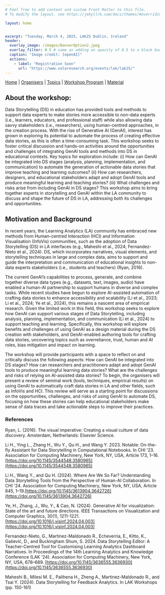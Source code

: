 ```yaml
---
# Feel free to add content and custom Front Matter to this file.
# To modify the layout, see https://jekyllrb.com/docs/themes/#overriding-theme-defaults

layout: home


excerpt: "Tuesday, March 4, 2025, LAK25 Dublin, Ireland"
header:
  overlay_image: /images/BannerOption2.jpeg
  overlay_filter: 0.5 # same as adding an opacity of 0.5 to a black background
  caption: "Image credit: [openAI]"
  actions:
    - label: "Registration Soon"
      url: "https://www.solaresearch.org/events/lak/lak25/"
---
```


[Home]({{site.baseurl}}/index) | [Organisers]({{site.baseurl}}/pages/about) | [Topics]({{site.baseurl}}/pages/topics) | [Workshop Program]({{site.baseurl}}/pages/program) | 
[Material]({{site.baseurl}}/pages/material)

## About the workshop:

Data Storytelling (DS) in education has provided tools and methods to support data experts to make stories more accessible to non-data experts (i.e., learners, educators, and professional staff) while also 
allowing data savvy stakeholders (i.e., researchers), using human-centred approaches, in the creation process.  With the rise of Generative AI (GenAI), interest has grown in exploring its potential to 
automate the process of creating effective data stories, as this is often a time-consuming task. This workshop seeks to foster critical discussion and hands-on activities around the opportunities and 
challenges of integrating GenAI tools and methods into DS in educational contexts. Key topics for exploration include: (i) How can GenAI be integrated into DS stages (analysis, planning, implementation, and 
communication) to automate the generation of actionable data stories that improve teaching and learning outcomes? (ii) How can researchers, designers, and educational stakeholders adapt and adopt GenAI tools 
and produce meaningful learning and teaching stories? (iii) What challenges and risks arise from including GenAI in DS stages? This workshop aims to bring together experts in storytelling and GenAI within the 
LA community to discuss and shape the future of DS in LA, addressing both its challenges and opportunities.

## Motivation and Background

In recent years, the Learning Analytics (LA) community has embraced new methods from Human-centred Interaction (HCI) and Information Visualisation (InfoVis) communities, such as the adoption of Data 
Storytelling (DS) in LA interfaces (e.g., Maheshi et al., 2024; Fernandez-Nieto et al., 2024). DS, which incorporates narratives, visual elements, and storytelling techniques in large and complex data, aims 
to support and guide the interpretation and communication of educational insights to non-data experts stakeholders (i.e., students and teachers) (Ryan, 2016). 

The current GenAI’s capabilities to process, generate, and combine together diverse data types (e.g., datasets, text, images, audio) have enabled a human-AI partnership to support humans in diverse and 
complex tasks. While recent studies have begun to explore AI-assisted automation of crafting data stories to enhance accessibility and scalability (Li et al., 2023; Li et al., 2024; Ye et al., 2024), this 
remains a nascent area of empirical research. Given the limited work in this field, this workshop seeks to explore how GenAI can support various stages of Data Storytelling, including analysis, planning, 
implementation, and communication (Li et al., 2024) to support teaching and learning. Specifically, this workshop will explore benefits and challenges of using GenAI as a design material during the DS 
creation with stakeholders, and GenAI-enabled authoring tools for crafting data stories, uncovering topics such as overreliance, trust, human and AI roles, bias mitigation and impact on learning.

The workshop will provide participants with a space to reflect on and critically discuss the following aspects: How can GenAI be integrated into DS stages? How can researchers and practitioners adapt and 
adopt GenAI tools to produce meaningful learning data stories? What are the challenges and risks of relying on AI-assisted data stories? To begin, the organisers will present a review of seminal work (tools, 
techniques, empirical results) on using GenAI to automatically craft data stories in LA and other fields, such as InfoVis and HCI. This review will serve as a starting point for discussions on the 
opportunities, challenges, and risks of using GenAI to automate DS, focusing on how these stories can help educational stakeholders make sense of data traces and take actionable steps to improve their 
practices.

### References

Ryan, L. (2016). The visual imperative: Creating a visual culture of data discovery. Amsterdam, Netherlands: Elsevier Science.

Li H., Ying L., Zhang H., Wu Y., Qu H., and Wang Y. 2023. Notable: On-the-fly Assistant for Data Storytelling in Computational Notebooks. In CHI '23. Association for Computing Machinery, New York, NY, USA, 
Article 173, 1–16.[https://doi.org/10.1145/3544548.3580965](https://doi.org/10.1145/3544548.3580965)

Li H., Wang Y., and Qu H. (2024). Where Are We So Far? Understanding Data Storytelling Tools from the Perspective of Human-AI Collaboration. In CHI '24. Association for Computing Machinery, New York, NY, USA, 
Article 845, 1–19.[https://doi.org/10.1145/3613904.3642726](https://doi.org/10.1145/3613904.3642726)

Ye, H., Zhang, J., Wu, Y., & Cao, N. (2024). Generative AI for visualization: State of the art and future directions. IEEE Transactions on Visualization and Computer Graphics, 30(1), 1211-1221. 
[https://doi.org/10.1016/j.visinf.2024.04.003](https://doi.org/10.1016/j.visinf.2024.04.003)


Fernandez-Nieto, G., Martinez-Maldonado R., Echeverria, E., Kitto, K., Gašević, D., and Buckingham Shum, S. 2024. Data Storytelling Editor: A Teacher-Centred Tool for Customising 
Learning Analytics Dashboard Narratives. In Proceedings of the 14th Learning Analytics and Knowledge Conference (LAK '24). Association for Computing Machinery, New York, NY, USA, 678–689. 
[https://doi.org/10.1145/3636555.3636930](https://doi.org/10.1145/3636555.3636930)

Maheshi B., Milesi M. E., Palihena H., Zheng A., Martinez-Maldonado R., and Tsai Y. (2024). Data Storytelling for Feedback Analytics. In LAK Workshops (pp. 150-161)

